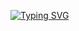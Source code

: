 [![Typing SVG](https://readme-typing-svg.demolab.com?font=Zen+Kurenaido&duration=3000&pause=500&color=3887F7&width=435&lines=%E7%A7%81%E3%81%AEgithub%E3%81%B8%E3%82%88%E3%81%86%E3%81%93%E3%81%9D%E3%80%82;%E7%A7%81%E3%81%AF%E9%9F%93%E5%9B%BD%E3%81%AE%E5%A4%A7%E5%AD%A6%E7%94%9F%E3%81%A7%E3%81%99%E3%80%82;%E3%83%95%E3%83%AD%E3%83%B3%E3%83%88%E3%82%A8%E3%83%B3%E3%83%89%E9%96%8B%E7%99%BA%E8%80%85%E3%82%92%E7%9B%AE%E6%8C%87%E3%81%97%E3%81%A6%E3%81%8A%E3%82%8A%E3%81%BE%E3%81%99%E3%80%82)](https://git.io/typing-svg)
